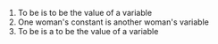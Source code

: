 1. To be is to be the value of a variable
2. One woman's constant is another woman's variable
3. To be is a to be the value of a variable

